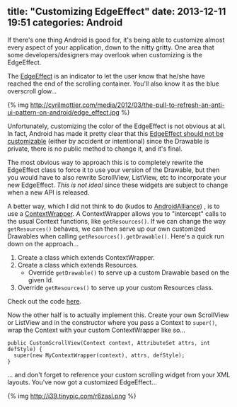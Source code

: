 title: "Customizing EdgeEffect"
date: 2013-12-11 19:51
categories: Android
---
If there's one thing Android is good for, it's being able to customize almost every aspect of your application, down to the nitty gritty. One area that some developers/designers may overlook when customizing is the EdgeEffect.

The [EdgeEffect](http://developer.android.com/reference/android/widget/EdgeEffect.html) is an indicator to let the user know that he/she have reached the end of the scrolling container. You'll also know it as the blue overscroll glow... <!-- more -->

{% img http://cyrilmottier.com/media/2012/03/the-pull-to-refresh-an-anti-ui-pattern-on-android/edge_effect.jpg %}

Unfortunately, customizing the color of the EdgeEffect is not obvious at all. In fact, Android has made it pretty clear that this [EdgeEffect should not be customizable](https://github.com/android/platform_frameworks_base/blob/master/core/java/android/widget/EdgeEffect.java#L139-L140) (either by accident or intentional) since the Drawable is private, there is no public method to change it, and it's final.

The most obvious way to approach this is to completely rewrite the EdgeEffect class to force it to use your version of the Drawable, but then you would have to also rewrite ScrollView, ListView, etc to incorporate your new EdgeEffect. *This is not ideal* since these widgets are subject to change when a new API is released.

A better way, which I did not think to do (kudos to [AndroidAlliance](https://github.com/AndroidAlliance/EdgeEffectOverride)) , is to use a [ContextWrapper](http://developer.android.com/reference/android/content/ContextWrapper.html). A ContextWrapper allows you to "intercept" calls to the usual Context functions, like `getResources()`. If we can change the way `getResources()` behaves, we can then serve up our own customized Drawables when calling `getResources().getDrawable()`. Here's a quick run down on the approach...

1. Create a class which extends ContextWrapper.
2. Create a class which extends Resources.
    * Override `getDrawable()` to serve up a custom Drawable based on the given Id.
3. Override `getResources()` to serve up your custom Resources class.

Check out the code [here](https://gist.github.com/alexfu/7921852).

Now the other half is to actually implement this. Create your own ScrollView or ListView and in the constructor where you pass a Context to `super()`, wrap the Context with your custom ContextWrapper like so...

    public CustomScrollView(Context context, AttributeSet attrs, int defStyle) {
      super(new MyContextWrapper(context), attrs, defStyle);
    }

... and don't forget to reference your custom scrolling widget from your XML layouts. You've now got a customized EdgeEffect...

{% img http://i39.tinypic.com/r6zasl.png %}
